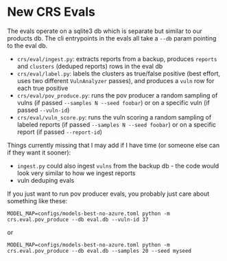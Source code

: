 # New CRS Evals

The evals operate on a sqlite3 db which is separate but similar to our products db. The cli entrypoints in the evals all take a `--db` param pointing to the eval db.

* `crs/eval/ingest.py`: extracts reports from a backup, produces `reports` and `clusters` (deduped reports) rows in the eval db
* `crs/eval/label.py`: labels the clusters as true/false positive (best effort, uses two different `VulnAnalyzer` passes), and produces a `vuln` row for each true positive
* `crs/eval/pov_produce.py`: runs the pov producer a random sampling of vulns (if passed `--samples N --seed foobar`) or on a specific vuln (if passed `--vuln-id`)
* `crs/eval/vuln_score.py`: runs the vuln scoring a random sampling of labeled reports (if passed `--samples N --seed foobar`) or on a specific report (if passed `--report-id`)

Things currently missing that I may add if I have time (or someone else can if they want it sooner):
* `ingest.py` could also ingest `vulns` from the backup db - the code would look very similar to how we ingest reports
* vuln deduping evals


If you just want to run pov producer evals, you probably just care about something like these:
```
MODEL_MAP=configs/models-best-no-azure.toml python -m crs.eval.pov_produce --db eval.db --vuln-id 37
```
or
```
MODEL_MAP=configs/models-best-no-azure.toml python -m crs.eval.pov_produce --db eval.db --samples 20 --seed myseed
```
